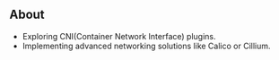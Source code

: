 ## About
- Exploring CNI(Container Network Interface) plugins.
- Implementing advanced networking solutions like Calico or Cillium.